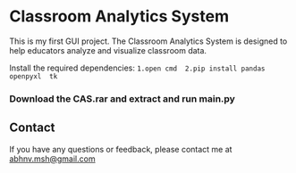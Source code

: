 # Classroom Analytics System

This is my first GUI project. The Classroom Analytics System is designed to help educators 
analyze and visualize classroom data.

Install the required dependencies:
    ```
    1.open cmd 
    2.pip install pandas  openpyxl  tk
    ```
### Download the CAS.rar and extract and run main.py 
## Contact

If you have any questions or feedback, please contact me at abhnv.msh@gmail.com
